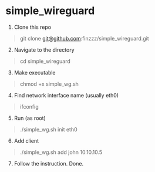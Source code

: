 # simple_wireguard

1. Clone this repo  
> git clone git@github.com:finzzz/simple_wireguard.git  
  
2. Navigate to the directory
> cd simple_wireguard

3. Make executable
> chmod +x simple_wg.sh

4. Find network interface name (usually eth0)
> ifconfig

5. Run (as root)
> ./simple_wg.sh init eth0

6. Add client
> ./simple_wg.sh add john 10.10.10.5

7. Follow the instruction. Done.
